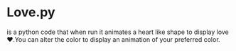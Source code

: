 # Love.py
is a python code that when run it animates a heart like shape to display love ♥.You can alter the color to display an animation of your preferred color.

